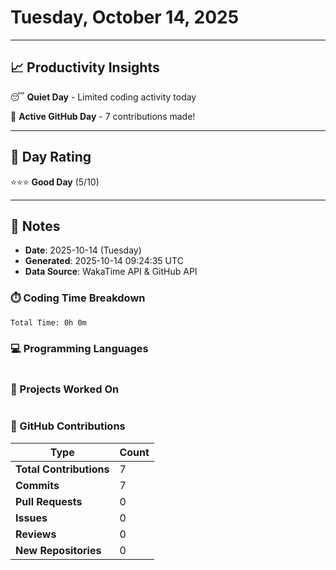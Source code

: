 # Tuesday, October 14, 2025

---

## 📈 Productivity Insights

😴 **Quiet Day** - Limited coding activity today

🚀 **Active GitHub Day** - 7 contributions made!

---

## 🎯 Day Rating

⭐⭐⭐ **Good Day** (5/10)

---

## 📝 Notes

- **Date**: 2025-10-14 (Tuesday)
- **Generated**: 2025-10-14 09:24:35 UTC
- **Data Source**: WakaTime API & GitHub API


### ⏱️ Coding Time Breakdown

```
Total Time: 0h 0m
```

### 💻 Programming Languages

```
```

### 📂 Projects Worked On

```
```


### 🐙 GitHub Contributions

| Type | Count |
|------|-------|
| **Total Contributions** | 7 |
| **Commits** | 7 |
| **Pull Requests** | 0 |
| **Issues** | 0 |
| **Reviews** | 0 |
| **New Repositories** | 0 |


